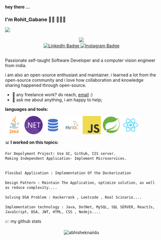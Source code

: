 #### hey there ...
### I'm Rohit_Gabane 👋🏾 👩🏾‍💻

![](https://komarev.com/ghpvc/?username=RohitGabane)
<div id="header" align="center">
  <img src="https://media.giphy.com/media/M9gbBd9nbDrOTu1Mqx/giphy.gif" width="100"/>
<div id="badges">
  <a href="your-linkedin-URL">
    <img src="https://img.shields.io/badge/LinkedIn-blue?style=for-the-badge&logo=linkedin&logoColor=white" alt="LinkedIn Badge"/>
  </a>
  <a href="rohitgabane0923">
    <img src="https://img.shields.io/badge/Instagram-purple?style=for-the-badge&logo=instagram&logoColor=white" alt="Instagram Badge"/>
  </a>
</div>
</div>

<br />


Passionate self-taught Software Developer  and a computer vision engineer from india.

i am also an open-source enthusiast and maintainer. i learned a lot from the open-source community and i love how collaboration and knowledge sharing happened through open-source.


  
- 💼 any freelance work? do reach, [email](mailto:rohitgabane1234@gmail.com) :)
- 💬 ask me about anything, i am happy to help;

**languages and tools:**  

<code><img height="60" src="https://raw.githubusercontent.com/github/explore/master/topics/java/java.png"></code>
<code><img height="60" src="https://raw.githubusercontent.com/github/explore/master/topics/dotnet/dotnet.png"></code>
<code><img height="60" src="https://raw.githubusercontent.com/github/explore/master/topics/sql/sql.png"></code>
<code><img height="60" src="https://raw.githubusercontent.com/github/explore/master/topics/mysql/mysql.png"></code>
<code><img height="60" src="https://raw.githubusercontent.com/github/explore/master/topics/javascript/javascript.png"></code>
<code><img height="60" src="https://raw.githubusercontent.com/github/explore/master/topics/spring-boot/spring-boot.png"></code>
<code><img height="60" src="https://raw.githubusercontent.com/github/explore/master/topics/react/react.png"></code>

📊 **I worked on this topics:**
<!--START_SECTION:waka-->

```text
For Depolyment Project: Use GC, Github, IIS server.
Making Independent Application- Implement Microservices.
      

Flexibal Application : Implementation Of the Dockerization   

Design Pattern : Maintain The Application, optimize solution, as well as reduce complexity....       

Solving DSA Problem : Hackerrank , Leetcode , Real Scinario....

Implementation technology : Java, DotNet, MySQL, SQL SERVER, ReactJs, JavaScript, DSA, JWT, HTML, CSS , Nodejs....
```


<!--END_SECTION:waka-->




📈 my github stats

<p align="center"> <img src="https://github-readme-stats.vercel.app/api?username=RohitGabane&show_icons=true&theme=gotham" alt="abhisheknaiidu" />




